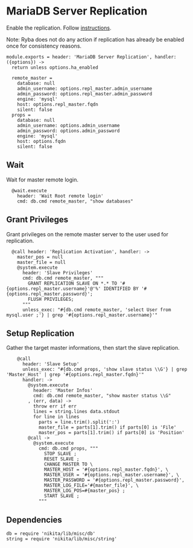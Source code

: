
# MariaDB Server Replication

Enable the replication.
Follow [instructions](https://www.digitalocean.com/community/tutorials/how-to-set-up-master-slave-replication-in-mysql).

Note: Ryba does not do any action if replication has already be enabled once for
consistency reasons.

    module.exports = header: 'MariaDB Server Replication', handler: ({options}) ->
      return unless options.ha_enabled
      
      remote_master =
        database: null
        admin_username: options.repl_master.admin_username
        admin_password: options.repl_master.admin_password
        engine: 'mysql'
        host: options.repl_master.fqdn
        silent: false
      props =
        database: null
        admin_username: options.admin_username
        admin_password: options.admin_password
        engine: 'mysql'
        host: options.fqdn
        silent: false

## Wait
Wait for master remote login.

      @wait.execute
        header: 'Wait Root remote login'
        cmd: db.cmd remote_master, "show databases"

## Grant Privileges
Grant privileges on the remote master server to the user used for replication.

      @call header: 'Replication Activation', handler: ->
        master_pos = null
        master_file = null
        @system.execute
          header: 'Slave Privileges'
          cmd: db.cmd remote_master, """
            GRANT REPLICATION SLAVE ON *.* TO '#{options.repl_master.username}'@'%' IDENTIFIED BY '#{options.repl_master.password}';
            FLUSH PRIVILEGES;
          """
          unless_exec: "#{db.cmd remote_master, 'select User from mysql.user ;'} | grep '#{options.repl_master.username}'"

## Setup Replication
Gather the target master informations, then start the slave replication.

        @call
          header: 'Slave Setup'
          unless_exec: "#{db.cmd props, 'show slave status \\G'} | grep 'Master_Host' | grep '#{options.repl_master.fqdn}'"
          handler: ->
            @system.execute
              header: 'Master Infos'
              cmd: db.cmd remote_master, "show master status \\G"
            , (err, data) ->
              throw err if err
              lines = string.lines data.stdout
              for line in lines
                parts = line.trim().split(':')
                master_file = parts[1].trim() if parts[0] is 'File'
                master_pos = parts[1].trim() if parts[0] is 'Position'
            @call ->
              @system.execute
                cmd: db.cmd props, """
                  STOP SLAVE ;
                  RESET SLAVE ;
                  CHANGE MASTER TO \
                  MASTER_HOST = '#{options.repl_master.fqdn}', \
                  MASTER_USER = '#{options.repl_master.username}', \
                  MASTER_PASSWORD = '#{options.repl_master.password}',
                  MASTER_LOG_FILE='#{master_file}', \
                  MASTER_LOG_POS=#{master_pos} ;
                  START SLAVE ;
                """

## Dependencies

    db = require 'nikita/lib/misc/db'
    string = require 'nikita/lib/misc/string'
